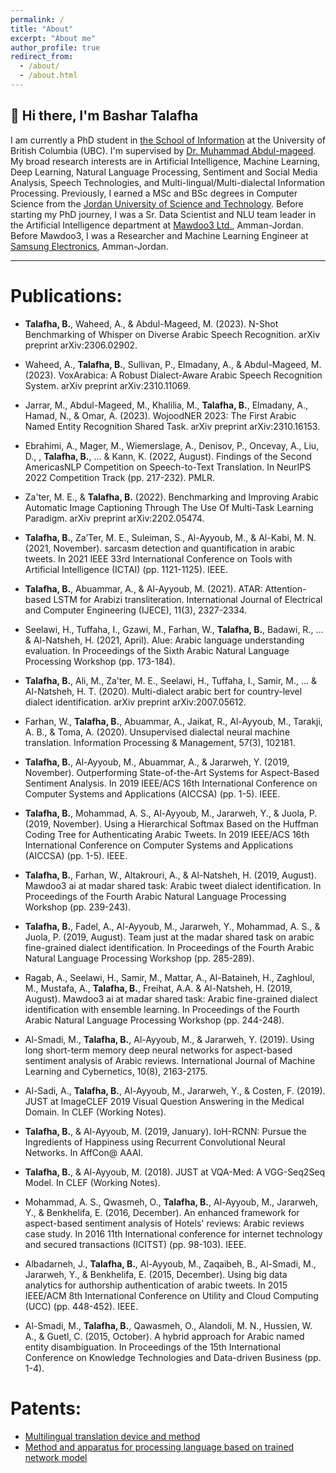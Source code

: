 ```yaml
---
permalink: /
title: "About"
excerpt: "About me"
author_profile: true
redirect_from: 
  - /about/
  - /about.html
---
```


👋 Hi there, I'm **Bashar Talafha**
---


I am currently a PhD student in [the School of Information](https://ischool.ubc.ca/) at the University of British Columbia (UBC). I'm supervised by [Dr. Muhammad Abdul-mageed](https://mageed.arts.ubc.ca/). My broad research interests are in Artificial Intelligence, Machine Learning, Deep Learning, Natural Language Processing, Sentiment and Social Media Analysis, Speech Technologies, and Multi-lingual/Multi-dialectal Information Processing. Previously, I earned a MSc and BSc degrees in Computer Science from the [Jordan University of Science and Technology](https://www.just.edu.jo/Pages/Default.aspx). Before starting my PhD journey, I was a Sr. Data Scientist and NLU team leader in the Artificial Intelligence department at [Mawdoo3 Ltd.](http://ai.mawdoo3.com), Amman-Jordan. Before Mawdoo3, I was a Researcher and Machine Learning Engineer at [Samsung Electronics](https://research.samsung.com/srjo), Amman-Jordan.

---

# Publications:

* **Talafha, B.**, Waheed, A., & Abdul-Mageed, M. (2023). N-Shot Benchmarking of Whisper on Diverse Arabic Speech Recognition. arXiv preprint arXiv:2306.02902.

* Waheed, A., **Talafha, B.**, Sullivan, P., Elmadany, A., & Abdul-Mageed, M. (2023). VoxArabica: A Robust Dialect-Aware Arabic Speech Recognition System. arXiv preprint arXiv:2310.11069.

* Jarrar, M., Abdul-Mageed, M., Khalilia, M., **Talafha, B.**, Elmadany, A., Hamad, N., & Omar, A. (2023). WojoodNER 2023: The First Arabic Named Entity Recognition Shared Task. arXiv preprint arXiv:2310.16153.

* Ebrahimi, A., Mager, M., Wiemerslage, A., Denisov, P., Oncevay, A., Liu, D., , **Talafha, B.**, ... & Kann, K. (2022, August). Findings of the Second AmericasNLP Competition on Speech-to-Text Translation. In NeurIPS 2022 Competition Track (pp. 217-232). PMLR. 

* Za'ter, M. E., & **Talafha, B.** (2022). Benchmarking and Improving Arabic Automatic Image Captioning Through The Use Of Multi-Task Learning Paradigm. arXiv preprint arXiv:2202.05474.

* **Talafha, B.**, Za’Ter, M. E., Suleiman, S., Al-Ayyoub, M., & Al-Kabi, M. N. (2021, November). sarcasm detection and quantification in arabic tweets. In 2021 IEEE 33rd International Conference on Tools with Artificial Intelligence (ICTAI) (pp. 1121-1125). IEEE.

* **Talafha, B.**, Abuammar, A., & Al-Ayyoub, M. (2021). ATAR: Attention-based LSTM for Arabizi transliteration. International Journal of Electrical and Computer Engineering (IJECE), 11(3), 2327-2334.

* Seelawi, H., Tuffaha, I., Gzawi, M., Farhan, W., **Talafha, B.**, Badawi, R., ... & Al-Natsheh, H. (2021, April). Alue: Arabic language understanding evaluation. In Proceedings of the Sixth Arabic Natural Language Processing Workshop (pp. 173-184).

* **Talafha, B.**, Ali, M., Za'ter, M. E., Seelawi, H., Tuffaha, I., Samir, M., ... & Al-Natsheh, H. T. (2020). Multi-dialect arabic bert for country-level dialect identification. arXiv preprint arXiv:2007.05612.

* Farhan, W., **Talafha, B.**, Abuammar, A., Jaikat, R., Al-Ayyoub, M., Tarakji, A. B., & Toma, A. (2020). Unsupervised dialectal neural machine translation. Information Processing & Management, 57(3), 102181.

* **Talafha, B.**, Al-Ayyoub, M., Abuammar, A., & Jararweh, Y. (2019, November). Outperforming State-of-the-Art Systems for Aspect-Based Sentiment Analysis. In 2019 IEEE/ACS 16th International Conference on Computer Systems and Applications (AICCSA) (pp. 1-5). IEEE.

* **Talafha, B.**, Mohammad, A. S., Al-Ayyoub, M., Jararweh, Y., & Juola, P. (2019, November). Using a Hierarchical Softmax Based on the Huffman Coding Tree for Authenticating Arabic Tweets. In 2019 IEEE/ACS 16th International Conference on Computer Systems and Applications (AICCSA) (pp. 1-5). IEEE.

* **Talafha, B.**, Farhan, W., Altakrouri, A., & Al-Natsheh, H. (2019, August). Mawdoo3 ai at madar shared task: Arabic tweet dialect identification. In Proceedings of the Fourth Arabic Natural Language Processing Workshop (pp. 239-243).

* **Talafha, B.**, Fadel, A., Al-Ayyoub, M., Jararweh, Y., Mohammad, A. S., & Juola, P. (2019, August). Team just at the madar shared task on arabic fine-grained dialect identification. In Proceedings of the Fourth Arabic Natural Language Processing Workshop (pp. 285-289).

* Ragab, A., Seelawi, H., Samir, M., Mattar, A., Al-Bataineh, H., Zaghloul, M., Mustafa, A., **Talafha, B.**, Freihat, A.A. & Al-Natsheh, H. (2019, August). Mawdoo3 ai at madar shared task: Arabic fine-grained dialect identification with ensemble learning. In Proceedings of the Fourth Arabic Natural Language Processing Workshop (pp. 244-248).

* Al-Smadi, M., **Talafha, B.**, Al-Ayyoub, M., & Jararweh, Y. (2019). Using long short-term memory deep neural networks for aspect-based sentiment analysis of Arabic reviews. International Journal of Machine Learning and Cybernetics, 10(8), 2163-2175.

* Al-Sadi, A., **Talafha, B.**, Al-Ayyoub, M., Jararweh, Y., & Costen, F. (2019). JUST at ImageCLEF 2019 Visual Question Answering in the Medical Domain. In CLEF (Working Notes).

* **Talafha, B.**, & Al-Ayyoub, M. (2019, January). IoH-RCNN: Pursue the Ingredients of Happiness using Recurrent Convolutional Neural Networks. In AffCon@ AAAI.

* **Talafha, B.**, & Al-Ayyoub, M. (2018). JUST at VQA-Med: A VGG-Seq2Seq Model. In CLEF (Working Notes).

* Mohammad, A. S., Qwasmeh, O., **Talafha, B.**, Al-Ayyoub, M., Jararweh, Y., & Benkhelifa, E. (2016, December). An enhanced framework for aspect-based sentiment analysis of Hotels' reviews: Arabic reviews case study. In 2016 11th International conference for internet technology and secured transactions (ICITST) (pp. 98-103). IEEE.

* Albadarneh, J., **Talafha, B.**, Al-Ayyoub, M., Zaqaibeh, B., Al-Smadi, M., Jararweh, Y., & Benkhelifa, E. (2015, December). Using big data analytics for authorship authentication of arabic tweets. In 2015 IEEE/ACM 8th International Conference on Utility and Cloud Computing (UCC) (pp. 448-452). IEEE.

* Al-Smadi, M., **Talafha, B.**, Qawasmeh, O., Alandoli, M. N., Hussien, W. A., & Guetl, C. (2015, October). A hybrid approach for Arabic named entity disambiguation. In Proceedings of the 15th International Conference on Knowledge Technologies and Data-driven Business (pp. 1-4).

# Patents:
* [Multilingual translation device and method](https://scholar.google.com/citations?view_op=view_citation&hl=en&user=0ZhSI1sAAAAJ&sortby=pubdate&citation_for_view=0ZhSI1sAAAAJ:WF5omc3nYNoC)
* [Method and apparatus for processing language based on trained network model](https://scholar.google.com/citations?view_op=view_citation&hl=en&user=0ZhSI1sAAAAJ&sortby=pubdate&citation_for_view=0ZhSI1sAAAAJ:Se3iqnhoufwC)
